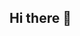 ## Hi there 👋

<!--
**UniTechWorld/UniTechWorld** is a ✨ _special_ ✨ repository because its `README.md` (this file) appears on your GitHub profile.

Here are some ideas to get you started:

- 🔭 I’m currently working on AI/Devs.
- 🌱 I’m currently learning everything.
- 👯 I’m looking to collaborate on the project can change the world.
- 💬 Ask me about everything by gmail.
-->

